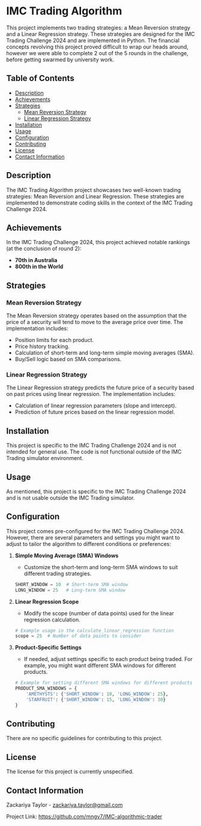 # IMC Trading Algorithm

This project implements two trading strategies: a Mean Reversion strategy and a Linear Regression strategy. These strategies are designed for the IMC Trading Challenge 2024 and are implemented in Python. The financial concepts revolving this project proved difficult to wrap our heads around, however we were able to complete 2 out of the 5 rounds in the challenge, before getting swarmed by university work.

## Table of Contents
- [Description](#description)
- [Achievements](#achievements)
- [Strategies](#strategies)
  - [Mean Reversion Strategy](#mean-reversion-strategy)
  - [Linear Regression Strategy](#linear-regression-strategy)
- [Installation](#installation)
- [Usage](#usage)
- [Configuration](#configuration)
- [Contributing](#contributing)
- [License](#license)
- [Contact Information](#contact-information)

## Description

The IMC Trading Algorithm project showcases two well-known trading strategies: Mean Reversion and Linear Regression. These strategies are implemented to demonstrate coding skills in the context of the IMC Trading Challenge 2024.

## Achievements

In the IMC Trading Challenge 2024, this project achieved notable rankings (at the conclusion of round 2):
- **70th in Australia**
- **800th in the World**

## Strategies

### Mean Reversion Strategy

The Mean Reversion strategy operates based on the assumption that the price of a security will tend to move to the average price over time. The implementation includes:
- Position limits for each product.
- Price history tracking.
- Calculation of short-term and long-term simple moving averages (SMA).
- Buy/Sell logic based on SMA comparisons.

### Linear Regression Strategy

The Linear Regression strategy predicts the future price of a security based on past prices using linear regression. The implementation includes:
- Calculation of linear regression parameters (slope and intercept).
- Prediction of future prices based on the linear regression model.

## Installation

This project is specific to the IMC Trading Challenge 2024 and is not intended for general use. The code is not functional outside of the IMC Trading simulator environment.

## Usage

As mentioned, this project is specific to the IMC Trading Challenge 2024 and is not usable outside the IMC Trading simulator.

## Configuration

This project comes pre-configured for the IMC Trading Challenge 2024. However, there are several parameters and settings you might want to adjust to tailor the algorithm to different conditions or preferences:

1. **Simple Moving Average (SMA) Windows**
    - Customize the short-term and long-term SMA windows to suit different trading strategies.
    ```python
    SHORT_WINDOW = 10  # Short-term SMA window
    LONG_WINDOW = 25   # Long-term SMA window
    ```

2. **Linear Regression Scope**
    - Modify the scope (number of data points) used for the linear regression calculation.
    ```python
    # Example usage in the calculate_linear_regression function
    scope = 25  # Number of data points to consider
    ```

3. **Product-Specific Settings**
    - If needed, adjust settings specific to each product being traded. For example, you might want different SMA windows for different products.
    ```python
    # Example for setting different SMA windows for different products
    PRODUCT_SMA_WINDOWS = {
        'AMETHYSTS': {'SHORT_WINDOW': 10, 'LONG_WINDOW': 25},
        'STARFRUIT': {'SHORT_WINDOW': 15, 'LONG_WINDOW': 30}
    }
    ```

## Contributing

There are no specific guidelines for contributing to this project.

## License

The license for this project is currently unspecified.

## Contact Information

Zackariya Taylor - zackariya.taylor@gmail.com

Project Link: https://github.com/mngv7/IMC-algorithmic-trader
